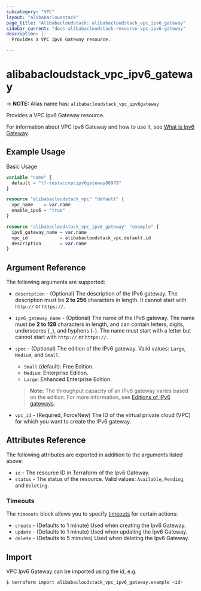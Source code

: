 ```yaml
---
subcategory: "VPC"
layout: "alibabacloudstack"
page_title: "Alibabacloudstack: alibabacloudstack_vpc_ipv6_gateway"
sidebar_current: "docs-alibabacloudstack-resource-vpc-ipv6-gateway"
description: |- 
  Provides a VPC Ipv6 Gateway resource.

---
```


# alibabacloudstack_vpc_ipv6_gateway
-> **NOTE:** Alias name has: `alibabacloudstack_vpc_ipv6gateway`

Provides a VPC Ipv6 Gateway resource.

For information about VPC Ipv6 Gateway and how to use it, see [What is Ipv6 Gateway](https://www.alibabacloud.com/help/doc-detail/102214.htm).



## Example Usage

Basic Usage

```terraform
variable "name" {
  default = "tf-testaccvpcipv6gateway88979"
}

resource "alibabacloudstack_vpc" "default" {
  vpc_name    = var.name
  enable_ipv6 = "true"
}

resource "alibabacloudstack_vpc_ipv6_gateway" "example" {
  ipv6_gateway_name = var.name
  vpc_id            = alibabacloudstack_vpc.default.id
  description       = var.name
}
```

## Argument Reference

The following arguments are supported:

* `description` - (Optional) The description of the IPv6 gateway. The description must be **2 to 256** characters in length. It cannot start with `http://` or `https://`.
* `ipv6_gateway_name` - (Optional) The name of the IPv6 gateway. The name must be **2 to 128** characters in length, and can contain letters, digits, underscores (`_`), and hyphens (`-`). The name must start with a letter but cannot start with `http://` or `https://`.
* `spec` - (Optional) The edition of the IPv6 gateway. Valid values: `Large`, `Medium`, and `Small`. 
  - `Small` (default): Free Edition.
  - `Medium`: Enterprise Edition.
  - `Large`: Enhanced Enterprise Edition.
  
  > **Note:** The throughput capacity of an IPv6 gateway varies based on the edition. For more information, see [Editions of IPv6 gateways](https://www.alibabacloud.com/help/doc-detail/98926.htm).
* `vpc_id` - (Required, ForceNew) The ID of the virtual private cloud (VPC) for which you want to create the IPv6 gateway.

## Attributes Reference

The following attributes are exported in addition to the arguments listed above:

* `id` - The resource ID in Terraform of the Ipv6 Gateway.
* `status` - The status of the resource. Valid values: `Available`, `Pending`, and `Deleting`.

### Timeouts

The `timeouts` block allows you to specify [timeouts](https://www.terraform.io/docs/configuration-0-11/resources.html#timeouts) for certain actions:

* `create` - (Defaults to 1 minute) Used when creating the Ipv6 Gateway.
* `update` - (Defaults to 1 minute) Used when updating the Ipv6 Gateway.
* `delete` - (Defaults to 5 minutes) Used when deleting the Ipv6 Gateway.

## Import

VPC Ipv6 Gateway can be imported using the id, e.g.

```bash
$ terraform import alibabacloudstack_vpc_ipv6_gateway.example <id>
```